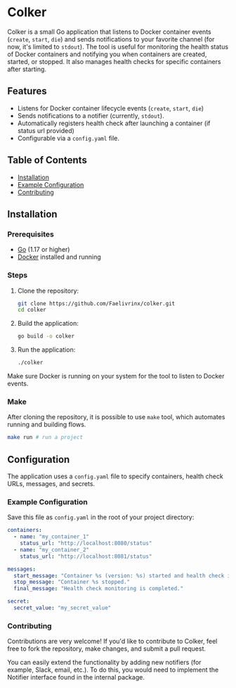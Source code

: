 # Colker

Colker is a small Go application that listens to Docker container events (`create`, `start`, `die`) and sends notifications to your favorite channel (for now, it's limited to `stdout`). The tool is useful for monitoring the health status of Docker containers and notifying you when containers are created, started, or stopped. It also manages health checks for specific containers after starting.

## Features

- Listens for Docker container lifecycle events (`create`, `start`, `die`)
- Sends notifications to a notifier (currently, `stdout`).
- Automatically registers health check after launching a container (if status url provided)
- Configurable via a `config.yaml` file.

## Table of Contents

- [Installation](#installation)
- [Example Configuration](#example-configuration)
- [Contributing](#contributing)

## Installation

### Prerequisites

- [Go](https://golang.org/dl/) (1.17 or higher)
- [Docker](https://www.docker.com/) installed and running

### Steps

1. Clone the repository:

   ```bash
   git clone https://github.com/Faelivrinx/colker.git
   cd colker
   ```

2. Build the application:

   ```bash
   go build -o colker
   ```

3. Run the application:
   ```bash
   ./colker
   ```

Make sure Docker is running on your system for the tool to listen to Docker events.

### Make

After cloning the repository, it is possible to use `make` tool, which automates running and building flows.

```bash
make run # run a project
```

## Configuration

The application uses a `config.yaml` file to specify containers, health check URLs, messages, and secrets.

### Example Configuration

Save this file as `config.yaml` in the root of your project directory:

```yaml
containers:
  - name: "my_container_1"
    status_url: "http://localhost:8080/status"
  - name: "my_container_2"
    status_url: "http://localhost:8081/status"

messages:
  start_message: "Container %s (version: %s) started and health check is in progress."
  stop_message: "Container %s stopped."
  final_message: "Health check monitoring is completed."

secret:
  secret_value: "my_secret_value"
```

### Contributing

Contributions are very welcome! If you'd like to contribute to Colker, feel free to fork the repository, make changes, and submit a pull request.

You can easily extend the functionality by adding new notifiers (for example, Slack, email, etc.). To do this, you would need to implement the Notifier interface found in the internal package.
